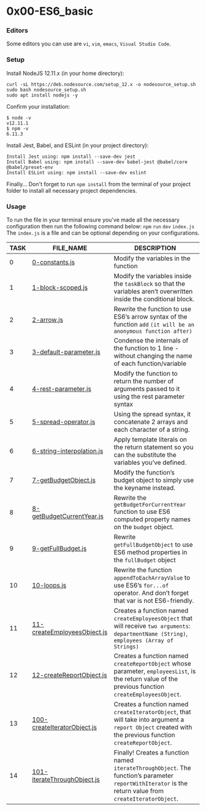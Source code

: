 # 0x00-ES6_basic

### Editors
Some editors you can use are `vi`, `vim`, `emacs`, `Visual Studio Code`.

### Setup
Install NodeJS 12.11.x (in your home directory):
```
curl -sL https://deb.nodesource.com/setup_12.x -o nodesource_setup.sh
sudo bash nodesource_setup.sh
sudo apt install nodejs -y
```

Confirm your installation:
```
$ node -v
v12.11.1
$ npm -v
6.11.3
```

Install Jest, Babel, and ESLint (in your project directory):
```
Install Jest using: npm install --save-dev jest
Install Babel using: npm install --save-dev babel-jest @babel/core @babel/preset-env
Install ESLint using: npm install --save-dev eslint
```

Finally...
Don't forget to run `npm install` from the terminal of your project folder to install 
all necessary project dependencies.

### Usage
To run the file in your terminal ensure you've made all the necessary configuration then run the following command below:
`npm` `run` `dev` `index.js`
The `index.js` is a file and can be optional depending on your configurations.



|TASK|FILE_NAME|DESCRIPTION|
|----|---------|-----------|
|0|[0-constants.js](https://github.com/adeniyitobi055/alx-frontend-javascript/blob/master/0x00-ES6_basic/0-constants.js)|Modify the variables in the function|
|1|[1-block-scoped.js](https://github.com/adeniyitobi055/alx-frontend-javascript/blob/master/0x00-ES6_basic/1-block-scoped.js)|Modify the variables inside the `taskBlock` so that the variables aren’t overwritten inside the conditional block.|
|2|[2-arrow.js](https://github.com/adeniyitobi055/alx-frontend-javascript/blob/master/0x00-ES6_basic/2-arrow.js)|Rewrite the function to use ES6’s arrow syntax of the function `add` `(it will be an anonymous function after)`|
|3|[3-default-parameter.js](https://github.com/adeniyitobi055/alx-frontend-javascript/blob/master/0x00-ES6_basic/3-default-parameter.js)|Condense the internals of the function to 1 line - without changing the name of each function/variable|
|4|[4-rest-parameter.js](https://github.com/adeniyitobi055/alx-frontend-javascript/blob/master/0x00-ES6_basic/4-rest-parameter.js)|Modify the function to return the number of arguments passed to it using the rest parameter syntax|
|5|[5-spread-operator.js](https://github.com/adeniyitobi055/alx-frontend-javascript/blob/master/0x00-ES6_basic/5-spread-operator.js)|Using the spread syntax, it concatenate 2 arrays and each character of a string.|
|6|[6-string-interpolation.js](https://github.com/adeniyitobi055/alx-frontend-javascript/blob/master/0x00-ES6_basic/6-string-interpolation.js)|Apply template literals on the return statement so you can the substitute the variables you’ve defined.|
|7|[7-getBudgetObject.js](https://github.com/adeniyitobi055/alx-frontend-javascript/blob/master/0x00-ES6_basic/7-getBudgetObject.js)|Modify the function’s budget object to simply use the keyname instead.|
|8|[8-getBudgetCurrentYear.js](https://github.com/adeniyitobi055/alx-frontend-javascript/blob/master/0x00-ES6_basic/8-getBudgetCurrentYear.js)|Rewrite the `getBudgetForCurrentYear` function to use ES6 computed property names on the `budget` object.|
|9|[9-getFullBudget.js](https://github.com/adeniyitobi055/alx-frontend-javascript/blob/master/0x00-ES6_basic/9-getFullBudget.js)|Rewrite `getFullBudgetObject` to use ES6 method properties in the `fullBudget` object|
|10|[10-loops.js](https://github.com/adeniyitobi055/alx-frontend-javascript/blob/master/0x00-ES6_basic/10-loops.js)|Rewrite the function `appendToEachArrayValue` to use ES6’s `for...of` operator. And don’t forget that var is not ES6-friendly.|
|11|[11-createEmployeesObject.js](https://github.com/adeniyitobi055/alx-frontend-javascript/blob/master/0x00-ES6_basic/11-createEmployeesObject.js)|Creates a function named `createEmployeesObject` that will receive `two arguments`: `departmentName (String)`, `employees (Array of Strings)`|
|12|[12-createReportObject.js](https://github.com/adeniyitobi055/alx-frontend-javascript/blob/master/0x00-ES6_basic/12-createReportObject.js)|Creates a function named `createReportObject` whose parameter, `employeesList`, is the return value of the previous function `createEmployeesObject`.|
|13|[100-createIteratorObject.js](https://github.com/adeniyitobi055/alx-frontend-javascript/blob/master/0x00-ES6_basic/100-createIteratorObject.js)|Creates a function named `createIteratorObject`, that will take into argument a `report Object` created with the previous function `createReportObject`.|
|14|[101-iterateThroughObject.js](https://github.com/adeniyitobi055/alx-frontend-javascript/blob/master/0x00-ES6_basic/101-iterateThroughObject.js)|Finally! Creates a function named `iterateThroughObject`. The function’s parameter `reportWithIterator` is the return value from `createIteratorObject`.|
